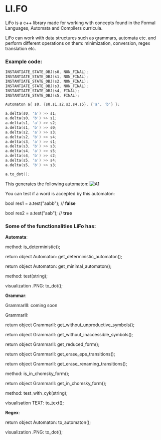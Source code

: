 
# LI.FO
LiFo is a c++ library made for working with concepts found in the Formal Languages, Automata and Compilers curricula.

LiFo can work with data structures such as grammars, automata etc. and perform different operations on them: minimization, conversion, regex translation etc.

<h3>Example code:</h3>

```c++
INSTANTIATE_STATE_OBJ(s0, NON_FINAL);
INSTANTIATE_STATE_OBJ(s1, NON_FINAL);
INSTANTIATE_STATE_OBJ(s2, NON_FINAL);
INSTANTIATE_STATE_OBJ(s3, NON_FINAL);
INSTANTIATE_STATE_OBJ(s4, FINAL);
INSTANTIATE_STATE_OBJ(s5, FINAL);

Automaton a{ s0, {s0,s1,s2,s3,s4,s5}, {'a', 'b'} };

a.delta(s0, 'a') >> s1;
a.delta(s0, 'b') >> s1;
a.delta(s1, 'a') >> s2;
a.delta(s1, 'b') >> s0;
a.delta(s2, 'a') >> s3;
a.delta(s2, 'b') >> s4;
a.delta(s3, 'a') >> s1;
a.delta(s3, 'b') >> s3;
a.delta(s4, 'a') >> s5;
a.delta(s4, 'b') >> s2;
a.delta(s5, 'a') >> s4;
a.delta(s5, 'b') >> s3;

a.to_dot();
```
This generates the following automaton:
![A1](https://i.imgur.com/kWdTcgO.png "A1")

You can test if a word is accepted by this automaton:

bool res1 = a.test("aabb"); // **false**

bool res2 = a.test("aab"); // **true**

<h3>Some of the functionalities LiFo has:</h3>

**Automata**:

method: is_deterministic();

return object Automaton: get_deterministic_automaton();

return object Automaton: get_minimal_automaton();

method: test(string);

visualization .PNG: to_dot();

**Grammar**:

GrammarIII:
coming soon

GrammarII:

return object GrammarII: get_without_unproductive_symbols();

return object GrammarII: get_without_inaccessible_symbols();

return object GrammarII: get_reduced_form();

return object GrammarII: get_erase_eps_transitions();

return object GrammarII: get_erase_renaming_transitions();

method: is_in_chomsky_form();

return object GrammarII: get_in_chomsky_form();

method: test_with_cyk(string);

visualisation TEXT: to_text();

**Regex**:

return object Automaton: to_automaton();

visualization .PNG: to_dot();

